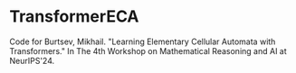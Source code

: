 # TransformerECA
Code for Burtsev, Mikhail. "Learning Elementary Cellular Automata with Transformers." In The 4th Workshop on Mathematical Reasoning and AI at NeurIPS'24.
